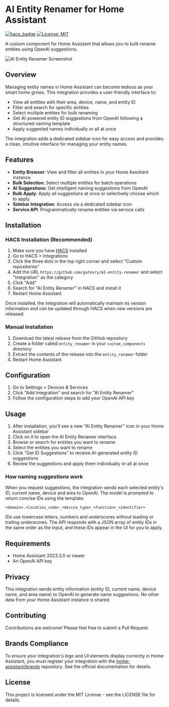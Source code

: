 # AI Entity Renamer for Home Assistant

[![hacs_badge](https://img.shields.io/badge/HACS-Custom-orange.svg)](https://github.com/custom-components/hacs)
[![License: MIT](https://img.shields.io/badge/License-MIT-yellow.svg)](https://opensource.org/licenses/MIT)

A custom component for Home Assistant that allows you to bulk rename entities using OpenAI suggestions.

![AI Entity Renamer Screenshot](docs/screenshot.png)

## Overview

Managing entity names in Home Assistant can become tedious as your smart home grows. This integration provides a user-friendly interface to:

- View all entities with their area, device, name, and entity ID
- Filter and search for specific entities
- Select multiple entities for bulk renaming
- Get AI-powered entity ID suggestions from OpenAI following a structured naming template
- Apply suggested names individually or all at once

The integration adds a dedicated sidebar icon for easy access and provides a clean, intuitive interface for managing your entity names.

## Features

- **Entity Browser**: View and filter all entities in your Home Assistant instance
- **Bulk Selection**: Select multiple entities for batch operations
- **AI Suggestions**: Get intelligent naming suggestions from OpenAI
- **Bulk Apply**: Apply all suggestions at once or selectively choose which to apply
- **Sidebar Integration**: Access via a dedicated sidebar icon
- **Service API**: Programmatically rename entities via service calls

## Installation

### HACS Installation (Recommended)

1. Make sure you have [HACS](https://hacs.xyz/) installed
2. Go to HACS > Integrations
3. Click the three dots in the top right corner and select "Custom repositories"
4. Add the URL `https://github.com/gatesry/AI-entity-renamer` and select "Integration" as the category
5. Click "Add"
6. Search for "AI Entity Renamer" in HACS and install it
7. Restart Home Assistant

Once installed, the integration will automatically maintain its version information and can be updated through HACS when new versions are released.

### Manual Installation

1. Download the latest release from the GitHub repository
2. Create a folder called `entity_renamer` in your `custom_components` directory
3. Extract the contents of the release into the `entity_renamer` folder
4. Restart Home Assistant

## Configuration

1. Go to Settings > Devices & Services
2. Click "Add Integration" and search for "AI Entity Renamer"
3. Follow the configuration steps to add your OpenAI API key

## Usage

1. After installation, you'll see a new "AI Entity Renamer" icon in your Home Assistant sidebar
2. Click on it to open the AI Entity Renamer interface
3. Browse or search for entities you want to rename
4. Select the entities you want to rename
5. Click "Get ID Suggestions" to receive AI-generated entity ID suggestions
6. Review the suggestions and apply them individually or all at once

### How naming suggestions work

When you request suggestions, the integration sends each selected entity's
ID, current name, device and area to OpenAI. The model is prompted to return
concise IDs using the template:

```
<domain>.<location_code>_<device_type>_<function>_<identifier>
```

IDs use lowercase letters, numbers and underscores without leading or trailing
underscores. The API responds with a JSON array of entity IDs in the same order
as the input, and these IDs appear in the UI for you to apply.

## Requirements

- Home Assistant 2023.3.0 or newer
- An OpenAI API key

## Privacy

This integration sends entity information (entity ID, current name, device name, and area name) to OpenAI to generate name suggestions. No other data from your Home Assistant instance is shared.

## Contributing

Contributions are welcome! Please feel free to submit a Pull Request.

## Brands Compliance

To ensure your integration's logo and UI elements display correctly in Home Assistant, you must register your integration with the [home-assistant/brands](https://github.com/home-assistant/brands) repository. See the official documentation for details.

## License

This project is licensed under the MIT License - see the LICENSE file for details.
